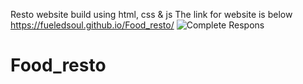 Resto website build using html, css & js
The link for website is below
https://fueledsoul.github.io/Food_resto/
![Complete Respons](https://user-images.githubusercontent.com/47809020/127739356-25eaa9cb-cfe2-4383-956d-2a93af90518e.png)
# Food_resto
